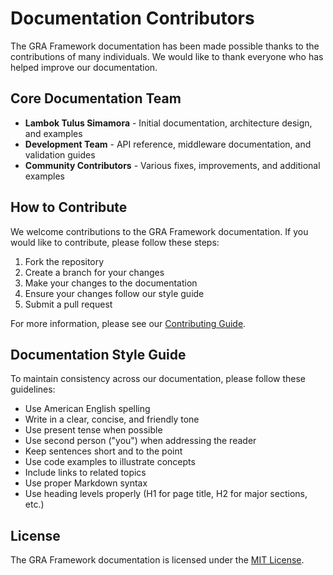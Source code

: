 # Documentation Contributors

The GRA Framework documentation has been made possible thanks to the contributions of many individuals. We would like to thank everyone who has helped improve our documentation.

## Core Documentation Team

- **Lambok Tulus Simamora** - Initial documentation, architecture design, and examples
- **Development Team** - API reference, middleware documentation, and validation guides
- **Community Contributors** - Various fixes, improvements, and additional examples

## How to Contribute

We welcome contributions to the GRA Framework documentation. If you would like to contribute, please follow these steps:

1. Fork the repository
2. Create a branch for your changes
3. Make your changes to the documentation
4. Ensure your changes follow our style guide
5. Submit a pull request

For more information, please see our [Contributing Guide](https://github.com/lamboktulussimamora/gra/blob/main/CONTRIBUTING.md).

## Documentation Style Guide

To maintain consistency across our documentation, please follow these guidelines:

- Use American English spelling
- Write in a clear, concise, and friendly tone
- Use present tense when possible
- Use second person ("you") when addressing the reader
- Keep sentences short and to the point
- Use code examples to illustrate concepts
- Include links to related topics
- Use proper Markdown syntax
- Use heading levels properly (H1 for page title, H2 for major sections, etc.)

## License

The GRA Framework documentation is licensed under the [MIT License](https://opensource.org/licenses/MIT).
